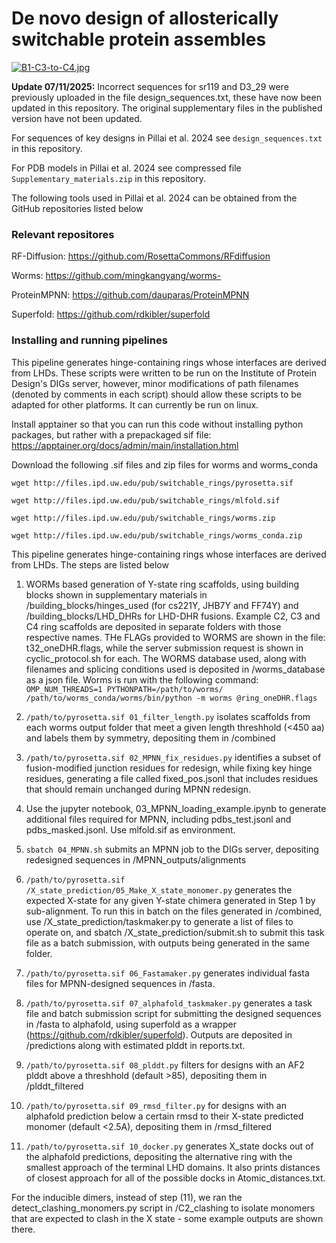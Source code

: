 # De novo design of allosterically switchable protein assembles

[![B1-C3-to-C4.jpg](https://i.postimg.cc/s2mBrcCz/B1-C3-to-C4.jpg)](https://postimg.cc/v11875m2)

**Update 07/11/2025:** Incorrect sequences for sr119 and D3_29 were previously uploaded in the file design_sequences.txt, these have now been updated in this repository. The original supplementary files in the published version have not been updated.

For sequences of key designs in Pillai et al. 2024 see ```design_sequences.txt``` in this repository.

For PDB models in Pillai et al. 2024 see compressed file ```Supplementary_materials.zip``` in this repository.

The following tools used in Pillai et al. 2024 can be obtained from the GitHub repositories listed below

### Relevant repositores

RF-Diffusion: https://github.com/RosettaCommons/RFdiffusion

Worms: https://github.com/mingkangyang/worms-

ProteinMPNN: https://github.com/dauparas/ProteinMPNN

Superfold: https://github.com/rdkibler/superfold

### Installing and running pipelines

This pipeline generates hinge-containing rings whose interfaces are derived from LHDs. These scripts were written to be run on the Institute of Protein Design's DIGs server, however, minor modifications of path filenames (denoted by comments in each script) should allow these scripts to be adapted for other platforms. It can currently be run on linux.

Install apptainer so that you can run this code without installing python packages, but rather with a prepackaged sif file: https://apptainer.org/docs/admin/main/installation.html

Download the following .sif files and zip files for worms and worms_conda 

```wget http://files.ipd.uw.edu/pub/switchable_rings/pyrosetta.sif```

```wget http://files.ipd.uw.edu/pub/switchable_rings/mlfold.sif```

```wget http://files.ipd.uw.edu/pub/switchable_rings/worms.zip```

```wget http://files.ipd.uw.edu/pub/switchable_rings/worms_conda.zip```


This pipeline generates hinge-containing rings whose interfaces are derived from LHDs. The steps are listed below


1) WORMs based generation of Y-state ring scaffolds, using building blocks shown in supplementary materials in /building_blocks/hinges_used (for cs221Y, JHB7Y and FF74Y) and /building_blocks/LHD_DHRs for LHD-DHR fusions. Example C2, C3 and C4 ring scaffolds are deposited in separate folders with those respective names. THe FLAGs provided to WORMS are shown in the file: t32_oneDHR.flags, while the server submission request is shown in cyclic_protocol.sh for each. The WORMS database used, along with filenames and splicing conditions used is deposited in /worms_database as a json file. Worms is run with the following command:
```OMP_NUM_THREADS=1 PYTHONPATH=/path/to/worms/ /path/to/worms_conda/worms/bin/python -m worms @ring_oneDHR.flags```

2) ```/path/to/pyrosetta.sif 01_filter_length.py``` isolates scaffolds from each worms output folder that meet a given length threshhold (<450 aa) and labels them by symmetry, depositing them in /combined

3) ```/path/to/pyrosetta.sif 02_MPNN_fix_residues.py``` identifies a subset of fusion-modified junction residues for redesign, while fixing key hinge residues, generating a file called fixed_pos.jsonl that includes residues that should remain unchanged during MPNN redesign.

4) Use the jupyter notebook, 03_MPNN_loading_example.ipynb to generate additional files required for MPNN, including pdbs_test.jsonl and pdbs_masked.jsonl. Use mlfold.sif as environment.

5) ```sbatch 04_MPNN.sh``` submits an MPNN job to the DIGs server, depositing redesigned sequences in /MPNN_outputs/alignments

6) ```/path/to/pyrosetta.sif /X_state_prediction/05_Make_X_state_monomer.py``` generates the expected X-state for any given Y-state chimera generated in Step 1 by sub-alignment. To run this in batch on the files generated in /combined, use /X_state_prediction/taskmaker.py to generate a list of files to operate on, and sbatch /X_state_prediction/submit.sh to submit this task file as a batch submission, with outputs being generated in the same folder. 

7) ```/path/to/pyrosetta.sif 06_Fastamaker.py``` generates individual fasta files for MPNN-designed sequences in /fasta. 

8) ```/path/to/pyrosetta.sif 07_alphafold_taskmaker.py``` generates a task file and batch submission script for submitting the designed sequences in /fasta to alphafold, using superfold as a wrapper (https://github.com/rdkibler/superfold). Outputs are deposited in /predictions along with estimated plddt in reports.txt.

9) ```/path/to/pyrosetta.sif 08_plddt.py``` filters for designs with an AF2 plddt above a threshhold (default >85), depositing them in /plddt_filtered

10) ```/path/to/pyrosetta.sif 09_rmsd_filter.py``` for designs with an alphafold prediction below a certain rmsd to their X-state predicted monomer (default <2.5A), depositing them in /rmsd_filtered

11) ```/path/to/pyrosetta.sif 10_docker.py``` generates X_state docks out of the alphafold predictions, depositing the alternative ring with the smallest approach of the terminal LHD domains. It also prints distances of closest approach for all of the possible docks in Atomic_distances.txt.

For the inducible dimers, instead of step (11), we ran the detect_clashing_monomers.py script in /C2_clashing to isolate monomers that are expected to clash in the X state - some example outputs are shown there.
